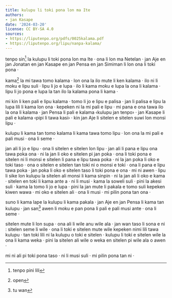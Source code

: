 ```yaml
---
title: kulupu li toki pona lon ma Ite
authors:
- jan Kasape
date: '2024-03-20'
license: CC BY-SA 4.0
sources:
- https://liputenpo.org/pdfs/0025kalama.pdf
- https://liputenpo.org/lipu/nanpa-kalama/
---
```


tenpo sin[^1] la kulupu li toki pona lon ma Ite · ona li lon ma Netelan · jan Aje en jan Jonatan en jan Kasape en jan Pensa en jan Simiman li lon ona li toki pona ·

kama[^2] la mi tawa tomo kalama · lon ona la ilo mute li ken kalama · ilo ni li moku e lipu suli · lipu li jo e lupa · ilo li kama moku e lupa la ona li kalama · lipu li jo pona e lupa la tan ilo la kalama pona li kama ·

mi kin li ken pali e lipu kalama · tomo li jo e lipu e palisa · jan li palisa e lipu la lupa lili li kama lon ona · kepeken ni la mi pali e lipu · mi pana e ona tawa ilo la ona li kalama · jan Pensa li pali e kalama ‹kulupu jan tenpo› · jan Kasape li pali e kalama ‹pipi li tawa kasi› · kin jan Aje li sitelen e sitelen suwi lon monsi lipu ·

kulupu li kama tan tomo kalama li kama tawa tomo lipu · lon ona la mi pali e pali musi · ona li seme ·

jan ali li jo e lipu · ona li sitelen e sitelen lon lipu · jan ali li pana e lipu ona tawa poka ona · ni la jan li oko e sitelen pi jan poka · ona li toki pona e sitelen ni li monsi e sitelen li pana e lipu tawa poka · ni la jan poka li oko e toki taso · ona o sitelen e sitelen tan toki ni o monsi e toki · ona li pana e lipu tawa poka · jan poka li oko e sitelen taso li toki pona e ona · mi ni awen · lipu li sike lon kulupu la sitelen ali monsi li kama sinpin · ni la jan ali li oko e kama · sitelen en toki li kama ante a · ni li musi · kama la soweli suli · pini la akesi suli · kama la tomo li jo e lupa · pini la jan mute li pakala e tomo suli kepeken kiwen wawa · mi oko e sitelen ali · ona li musi · mi pilin pona tan ona ·

suno li kama lape la kulupu li kama pakala · jan Aje en jan Pensa li kama tan kulupu · jan san[^3] awen li moku e pan pona li pali e pali musi ante · ona li seme ·

sitelen mute li lon supa · ona ali li wile anu wile ala · jan wan taso li sona e ni : sitelen seme li wile · ona li toki e sitelen mute wile kepeken nimi lili tawa kulupu · tan toki lili ni la kulupu o toki e sitelen · kulupu li toki e sitelen wile la ona li kama weka · pini la sitelen ali wile o weka en sitelen pi wile ala o awen ·

mi ni ali pi toki pona taso · ni li musi suli · mi pilin pona tan ni ·

[^1]: tenpo pini lili
[^2]: open
[^3]: tu wan